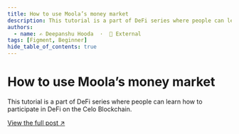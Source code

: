 ```yaml
---
title: How to use Moola’s money market
description: This tutorial is a part of DeFi series where people can learn how to participate in DeFi on the Celo Blockchain.
authors:
  - name: ✍️ Deepanshu Hooda  ·  🔗 External
tags: [Figment, Beginner]
hide_table_of_contents: true
---
```


# How to use Moola’s money market

This tutorial is a part of DeFi series where people can learn how to participate in DeFi on the Celo Blockchain.

[View the full post ↗️](https://learn.figment.io/tutorials/moola-market)

<!--truncate-->
